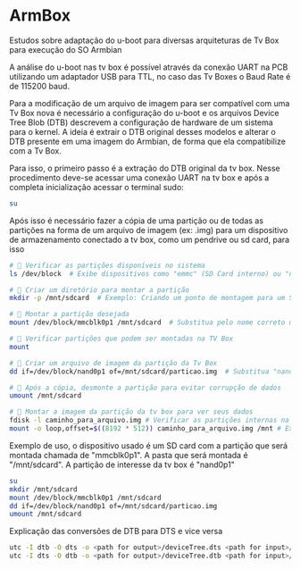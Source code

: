 # ArmBox
Estudos sobre adaptação do u-boot para  diversas arquiteturas de Tv Box para execução do SO Armbian

A análise do u-boot nas tv box é possível através da conexão UART na PCB utilizando um adaptador USB para TTL, no caso das Tv Boxes o Baud Rate é de 115200 baud.

Para a modificação de um arquivo de imagem para ser compatível com uma Tv Box nova é necessário a configuração do u-boot e os arquivos Device Tree Blob (DTB) descrevem a configuração de hardware de um sistema para o kernel.
A ideia é extrair o DTB original desses modelos e alterar o DTB presente em uma imagem do Armbian, de forma que ela compatibilize com a Tv Box.

Para isso, o primeiro passo é a extração do DTB original da tv box. Nesse procedimento deve-se acessar uma conexão UART na tv box e após a completa inicialização acessar o terminal sudo:
```sh
su
```
Após isso é necessário fazer a cópia de uma partição ou de todas as partições na forma de um arquivo de imagem (ex: .img) para um dispositivo de armazenamento conectado a tv box, como um pendrive ou sd card, para isso
```sh
# 📌 Verificar as partições disponíveis no sistema
ls /dev/block  # Exibe dispositivos como "emmc" (SD Card interno) ou "nand" (memória NAND)

# 📌 Criar um diretório para montar a partição
mkdir -p /mnt/sdcard  # Exemplo: Criando um ponto de montagem para um SD card

# 📌 Montar a partição desejada
mount /dev/block/mmcblk0p1 /mnt/sdcard  # Substitua pelo nome correto da partição

# 📌 Verificar partições que podem ser montadas na TV Box
mount

# 📌 Criar um arquivo de imagem da partição da Tv Box
dd if=/dev/block/nand0p1 of=/mnt/sdcard/particao.img  # Substitua "nand0p1" pela partição correta

# 📌 Após a cópia, desmonte a partição para evitar corrupção de dados
umount /mnt/sdcard

# 📌 Montar a imagem da partição da tv box para ver seus dados
fdisk -l caminho_para_arquivo.img # Verificar as partições internas na imagem
mount -o loop,offset=$((8192 * 512)) caminho_para_arquivo.img /mnt # Exemplo de montagem da imagem; 8192 -> é o setor de início da partição
```

Exemplo de uso, o dispositivo usado é um SD card com a partição que será montada chamada de "mmcblk0p1". A pasta que será montada é "/mnt/sdcard". A partição de interesse da tv box é "nand0p1"
```sh
su
mkdir /mnt/sdcard
mount /dev/block/mmcblk0p1 /mnt/sdcard
dd if=/dev/block/nand0p1 of=/mnt/sdcard/particao.img
umount /mnt/sdcard
```
Explicação das conversões de DTB para DTS e vice versa
```sh
utc -I dtb -O dts -o <path for output>/deviceTree.dts <path for input>/<file name>.dtb #Conversão de DTB para DTS
utc -I dts -O dtb -o <path for output>/deviceTree.dtb <path for input>/<file name>.dts #Conversão de DTS para DTB
```